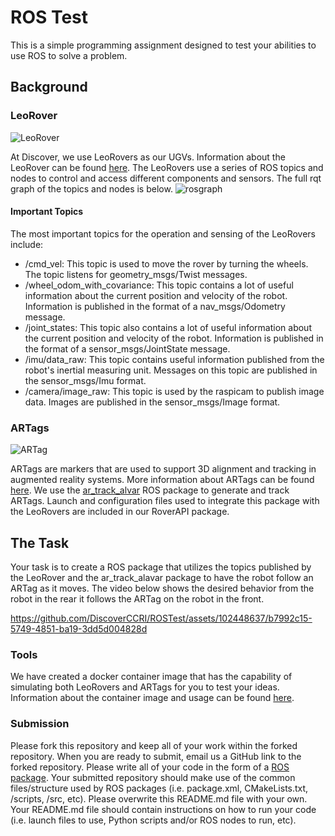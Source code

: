 # ROS Test
This is a simple programming assignment designed to test your abilities to use ROS to solve a problem.

## Background

### LeoRover
![LeoRover](https://uploads-ssl.webflow.com/5aeedc7c6154a8acb0b29044/5e8e4d5a3fd0013dab1d3ded_leo%20rover%20showcase.jpg)

At Discover, we use LeoRovers as our UGVs. Information about the LeoRover can be found [here](leorover.tech). The LeoRovers use a series 
of ROS topics and nodes to control and access different components and sensors. The full rqt graph of the topics and nodes is below. 
![rosgraph](https://github.com/DiscoverCCRI/ROSTest/assets/102448637/4673e269-7d84-4655-abdb-f97140bde28a)


#### Important Topics
The most important topics for the operation and sensing of the LeoRovers include:
* /cmd_vel: This topic is used to move the rover by turning the wheels. The topic listens for geometry_msgs/Twist messages.
* /wheel_odom_with_covariance: This topic contains a lot of useful information about the current position and velocity of the robot. Information is published in the format of a nav_msgs/Odometry message.
* /joint_states: This topic also contains a lot of useful information about the current position and velocity of the robot. Information is published in the format of a sensor_msgs/JointState message.
* /imu/data_raw: This topic contains useful information published from the robot's inertial measuring unit. Messages on this topic are
published in the sensor_msgs/Imu format.
* /camera/image_raw: This topic is used by the raspicam to publish image data. Images are published in the sensor_msgs/Image format.

### ARTags

![ARTag](http://wiki.ros.org/ar_track_alvar?action=AttachFile&do=get&target=artags.png)

ARTags are markers that are used to support 3D alignment and tracking in augmented reality systems. More information about ARTags can be
found [here](https://www.cs.cmu.edu/afs/cs/project/skinnerbots/Wiki/AprilTags/NRC-47419.pdf). 
We use the [ar_track_alvar](http://wiki.ros.org/ar_track_alvar)
ROS package to generate and track ARTags. Launch and configuration files used to integrate this package with the LeoRovers are included 
in our RoverAPI package.

## The Task
Your task is to create a ROS package that utilizes the topics published by the LeoRover and the ar_track_alavar package to have the
robot follow an ARTag as it moves. The video below shows the desired behavior from the robot in the rear it follows the ARTag on the robot in the front. 

https://github.com/DiscoverCCRI/ROSTest/assets/102448637/b7992c15-5749-4851-ba19-3dd5d004828d

### Tools
We have created a docker container image that has the capability of simulating both LeoRovers and ARTags for you to test your ideas. 
Information about the container image and usage can be found [here](https://hub.docker.com/r/cjb873/sim_image).

### Submission
Please fork this repository and keep all of your work within the forked repository. When you are ready to submit, email us a GitHub link 
to the forked repository. Please write all of your code in the form of a [ROS package](http://wiki.ros.org/Packages). Your submitted
repository should make use of the common files/structure used by ROS packages (i.e. package.xml, CMakeLists.txt, /scripts, /src, etc). 
Please overwrite this README.md file with your own. Your README.md file should contain instructions on how to run your code 
(i.e. launch files to use, Python scripts and/or ROS nodes to run, etc).








